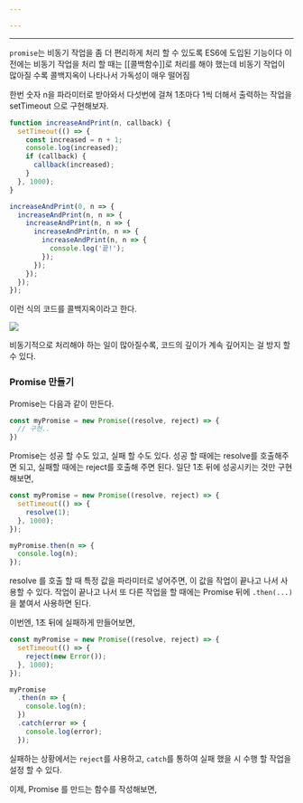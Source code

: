 ```yaml
---

---
```

---

`promise`는 비동기 작업을 좀 더 편리하게 처리 할 수 있도록 ES6에 도입된 기능이다 이전에는 비동기 작업을 처리 할 때는 [[콜백함수]]로 처리를 해야 했는데 비동기 작업이 많아질 수록 콜백지옥이 나타나서 가독성이 매우 떨어짐

한번 숫자 n을 파라미터로 받아와서 다섯번에 걸쳐 1초마다 1씩 더해서 출력하는 작업을 setTimeout 으로 구현해보자.

```js
function increaseAndPrint(n, callback) {
  setTimeout(() => {
    const increased = n + 1;
    console.log(increased);
    if (callback) {
      callback(increased);
    }
  }, 1000);
}

increaseAndPrint(0, n => {
  increaseAndPrint(n, n => {
    increaseAndPrint(n, n => {
      increaseAndPrint(n, n => {
        increaseAndPrint(n, n => {
          console.log('끝!');
        });
      });
    });
  });
});
```

이런 식의 코드를 콜백지옥이라고 한다.

![](https://i.imgur.com/oaSookY.png)

비동기적으로 처리해야 하는 일이 많아질수록, 코드의 깊이가 계속 깊어지는 걸 방지 할 수 있다.

### Promise 만들기

Promise는 다음과 같이 만든다.

```js
const myPromise = new Promise((resolve, reject) => {
  // 구현..
})
```

Promise는 성공 할 수도 있고, 실패 할 수도 있다. 성공 할 때에는 resolve를 호출해주면 되고, 실패할 때에는 reject를 호출해 주면 된다. 일단 1초 뒤에 성공시키는 것만 구현해보면,

```js
const myPromise = new Promise((resolve, reject) => {
  setTimeout(() => {
    resolve(1);
  }, 1000);
});

myPromise.then(n => {
  console.log(n);
});
```

resolve 를 호출 할 때 특정 값을 파라미터로 넣어주면, 이 값을 작업이 끝나고 나서 사용할 수 있다. 작업이 끝나고 나서 또 다른 작업을 할 때에는 Promise 뒤에 `.then(...)` 을 붙여서 사용하면 된다.

이번엔, 1초 뒤에 실패하게 만들어보면,

```js
const myPromise = new Promise((resolve, reject) => {
  setTimeout(() => {
    reject(new Error());
  }, 1000);
});

myPromise
  .then(n => {
    console.log(n);
  })
  .catch(error => {
    console.log(error);
  });
```

실패하는 상황에서는 `reject`를 사용하고, `catch`를 통하여 실패 했을 시 수행 할 작업을 설정 할 수 있다.

이제, Promise 를 만드는 함수를 작성해보면, 